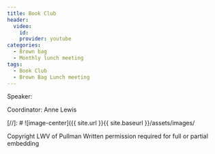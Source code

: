 ```yaml
---
title: Book Club
header:
  video:
    id:
    provider: youtube
categories:
  - Brown bag
  - Monthly lunch meeting
tags:
  - Book Club
  - Brown Bag Lunch meeting
---
```


Speaker:

Coordinator: Anne Lewis


[//]: # ![image-center]({{ site.url }}{{ site.baseurl }}/assets/images/


Copyright LWV of Pullman
Written permission required for full or partial embedding

<!---change the title to whatever you want the post to be titled
change the ID out to the end of the youtube link https://youtu.be/r61ARK4Qv9c -->
